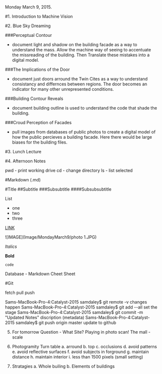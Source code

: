 Monday March 9, 2015.

#1. Introduction to Machine Vision

#2. Blue Sky Dreaming

###Perceptual Contour
* document light and shadow on the building facade as a way to understand the mass. Allow the machine way of seeing to accentuate the missreading of the building. Then Translate these mistakes into a digital model.

###The Implications of the Door
* document just doors arround the Twin Cites as a way to understand consistancy and differnces between regions. The door becomes an indicator for many other unrepresented conditions.

###Building Contour Reveals
* document building outline is used to understand the code that shade the building. 

###Croud Perception of Facades
* pull images from databases of public photos to create a digital model of how the public percieves a building facade. Here there would be large biases for the building files.

#3. Lunch Lecture

#4. Afternoon Notes

pwd - print working drive
cd - change directory
ls - list selected

#Markdown (.md)

#Title
##Subtitle
###Subsubtitle
####Subsubsubtitle

List
* one
* two
* three

[LINK](httpp://sam-daley.squarespace.com)

![IMAGE](Image/MondayMarch9/photo 1.JPG)

*Italics*

**Bold**

`code`

Database - Markdown Cheet Sheet

#Git

fetch
pull
push

Sams-MacBook-Pro-4:Catalyst-2015 samdaley$ git remote -v 					changes happen
Sams-MacBook-Pro-4:Catalyst-2015 samdaley$ git add --all					set the stage
Sams-MacBook-Pro-4:Catalyst-2015 samdaley$ git commit -m "Updated Notes"	discription (metadata)
Sams-MacBook-Pro-4:Catalyst-2015 samdaley$ git push origin master			update to github

5. For tomorrow
	Question - What Site?
	Playing in photo scan!
		The mall - scale

6. Photogramity
	Turn table
	a. arround
	b. top
	c. occlusions
	d. avoid patterns
	e. avoid reflective surfaces
	f. avoid subjects in forground
	g. maintain distance
	h. maintain interior
	i. less than 1500 pixels (small setting)

7. Stratagies
	a. Whole builing
	b. Elements of buildings

